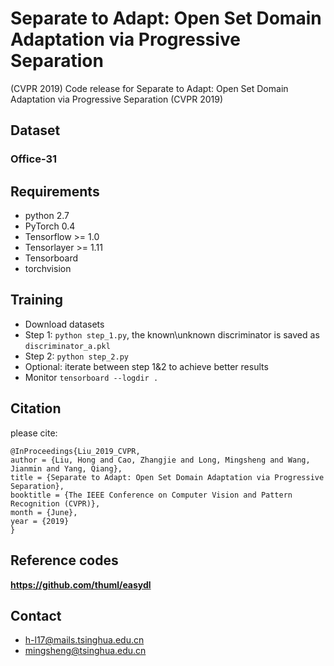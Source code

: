 # Separate to Adapt: Open Set Domain Adaptation via Progressive Separation
 (CVPR 2019)
Code release for Separate to Adapt: Open Set Domain Adaptation via Progressive Separation (CVPR 2019)

## Dataset
### Office-31 

## Requirements

- python 2.7
- PyTorch 0.4
- Tensorflow >= 1.0
- Tensorlayer >= 1.11
- Tensorboard
- torchvision

## Training

- Download datasets
- Step 1: `python step_1.py`, the known\unknown discriminator is saved as `discriminator_a.pkl`
- Step 2: `python step_2.py`
- Optional: iterate between step 1&2 to achieve better results
- Monitor 
  `tensorboard --logdir .`

## Citation
please cite:
```
@InProceedings{Liu_2019_CVPR,
author = {Liu, Hong and Cao, Zhangjie and Long, Mingsheng and Wang, Jianmin and Yang, Qiang},
title = {Separate to Adapt: Open Set Domain Adaptation via Progressive Separation},
booktitle = {The IEEE Conference on Computer Vision and Pattern Recognition (CVPR)},
month = {June},
year = {2019}
} 
```

## Reference codes
**https://github.com/thuml/easydl**

## Contact
- h-l17@mails.tsinghua.edu.cn
- mingsheng@tsinghua.edu.cn
